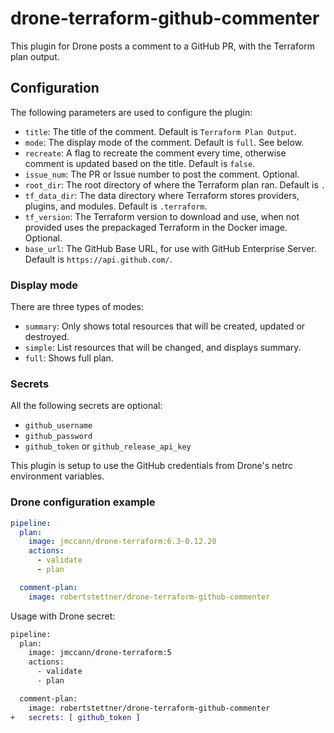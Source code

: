 # drone-terraform-github-commenter

This plugin for Drone posts a comment to a GitHub PR, with the Terraform plan output.

## Configuration

The following parameters are used to configure the plugin:

- `title`: The title of the comment. Default is `Terraform Plan Output`.
- `mode`: The display mode of the comment. Default is `full`. See below.
- `recreate`: A flag to recreate the comment every time, otherwise comment is updated based on the title. Default is `false`.
- `issue_num`: The PR or Issue number to post the comment. Optional.
- `root_dir`: The root directory of where the Terraform plan ran. Default is `.`
- `tf_data_dir`: The data directory where Terraform stores providers, plugins, and modules. Default is `.terraform`.
- `tf_version`: The Terraform version to download and use, when not provided uses the prepackaged Terraform in the Docker image. Optional.
- `base_url`: The GitHub Base URL, for use with GitHub Enterprise Server. Default is `https://api.github.com/`.

### Display mode

There are three types of modes:
- `summary`: Only shows total resources that will be created, updated or destroyed.
- `simple`: List resources that will be changed, and displays summary.
- `full`: Shows full plan.

### Secrets

All the following secrets are optional:

- `github_username`
- `github_password`
- `github_token` or `github_release_api_key`

This plugin is setup to use the GitHub credentials from Drone's netrc environment variables.

### Drone configuration example

```yaml
pipeline:
  plan:
    image: jmccann/drone-terraform:6.3-0.12.20
    actions:
      - validate
      - plan

  comment-plan:
    image: robertstettner/drone-terraform-github-commenter
```

Usage with Drone secret:

```diff
pipeline:
  plan:
    image: jmccann/drone-terraform:5
    actions:
      - validate
      - plan

  comment-plan:
    image: robertstettner/drone-terraform-github-commenter
+   secrets: [ github_token ]
```
